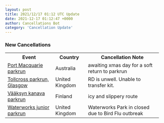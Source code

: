 ```yaml
---
layout: post
title: 2021/12/17 01:12 UTC Update
date: 2021-12-17 01:12:47 +0000
author: Cancellations Bot
category: 'Cancellation Update'
---
```


<h3>New Cancellations</h3>
<div class='hscrollable'>
<table style='width: 100%'>
    <tr>
        <th>Event</th>
        <th>Country</th>
        <th>Cancellation Note</th>
    </tr>
    <tr>
        <td><a href="https://www.parkrun.com.au/portmacquarie">Port Macquarie parkrun</a></td>
        <td>Australia</td>
        <td>awaiting xmas day for a soft return to parkrun</td>
    </tr>
    <tr>
        <td><a href="https://www.parkrun.org.uk/tollcross">Tollcross parkrun, Glasgow</a></td>
        <td>United Kingdom</td>
        <td>RD is unwell. Unable to transfer kit.</td>
    </tr>
    <tr>
        <td><a href="https://www.parkrun.fi/vaaksynkanava">Vääksyn kanava parkrun</a></td>
        <td>Finland</td>
        <td>icy and slippery route</td>
    </tr>
    <tr>
        <td><a href="https://www.parkrun.org.uk/waterworks-juniors">Waterworks junior parkrun</a></td>
        <td>United Kingdom</td>
        <td>Waterworks Park in closed due to Bird Flu outbreak</td>
    </tr>
</table>
</div>
